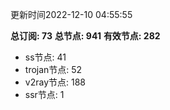 更新时间2022-12-10 04:55:55

**总订阅: 73**
**总节点: 941**
**有效节点: 282**
- ss节点: 41
- trojan节点: 52
- v2ray节点: 188
- ssr节点: 1
